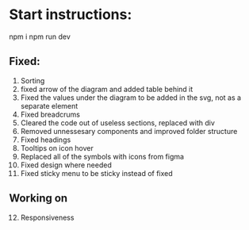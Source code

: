 # Start instructions:

npm i 
npm run dev

## Fixed:

1. Sorting
2. fixed arrow of the diagram and added table behind it
3. Fixed the values under the diagram to be added in the svg, not as a separate element
4. Fixed breadcrums
5. Cleared the code out of useless sections, replaced with div
6. Removed unnessesary components and improved folder structure
7. Fixed headings
8. Tooltips on icon hover
9. Replaced all of the symbols with icons from figma
10. Fixed design where needed
11. Fixed sticky menu to be sticky instead of fixed

## Working on

12. Responsiveness
